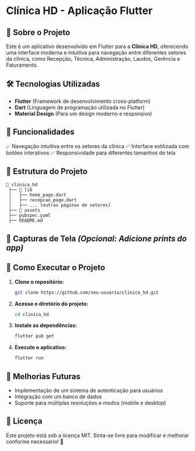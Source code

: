 # Clínica HD - Aplicação Flutter

## 📌 Sobre o Projeto

Este é um aplicativo desenvolvido em Flutter para a **Clínica HD**, oferecendo uma interface moderna e intuitiva para navegação entre diferentes setores da clínica, como Recepção, Técnica, Administração, Laudos, Gerência e Faturamento.

## 🛠️ Tecnologias Utilizadas

- **Flutter** (Framework de desenvolvimento cross-platform)
- **Dart** (Linguagem de programação utilizada no Flutter)
- **Material Design** (Para um design moderno e responsivo)

## 🚀 Funcionalidades

✅ Navegação intuitiva entre os setores da clínica
✅ Interface estilizada com botões interativos
✅ Responsividade para diferentes tamanhos de tela

## 📂 Estrutura do Projeto

```
📂 clinica_hd
 ├── 📁 lib
 │   ├── home_page.dart
 │   ├── recepcao_page.dart
 │   ├── ... (outras páginas de setores)
 ├── 📁 assets
 ├── pubspec.yaml
 ├── README.md
```

## 🎨 Capturas de Tela _(Opcional: Adicione prints do app)_

## 🔧 Como Executar o Projeto

1. **Clone o repositório:**
   ```sh
   git clone https://github.com/seu-usuario/clinica_hd.git
   ```
2. **Acesse o diretório do projeto:**
   ```sh
   cd clinica_hd
   ```
3. **Instale as dependências:**
   ```sh
   flutter pub get
   ```
4. **Execute o aplicativo:**
   ```sh
   flutter run
   ```

## 📌 Melhorias Futuras

- Implementação de um sistema de autenticação para usuários
- Integração com um banco de dados
- Suporte para múltiplas resoluções e modos (mobile e desktop)

## 📄 Licença

Este projeto está sob a licença MIT. Sinta-se livre para modificar e melhorar conforme necessário! 🎉
